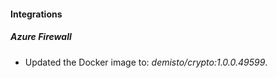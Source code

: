 #### Integrations
##### Azure Firewall
- Updated the Docker image to: *demisto/crypto:1.0.0.49599*.
